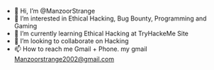 - 👋 Hi, I’m @ManzoorStrange
- 👀 I’m interested in Ethical Hacking, Bug Bounty, Programming and Gaming
- 🌱 I’m currently learning Ethical Hacking at TryHackeMe Site
- 💞️ I’m looking to collaborate on Hacking
- 📫 How to reach me Gmail + Phone. my gmail Manzoorstrange2002@gmail.com

<!---
ManzoorStrange/ManzoorStrange is a ✨ special ✨ repository because its `README.md` (this file) appears on your GitHub profile.
You can click the Preview link to take a look at your changes.
--->
